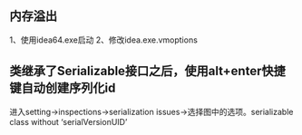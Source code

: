 ## 内存溢出
1、使用idea64.exe启动
2、修改idea.exe.vmoptions

## 类继承了Serializable接口之后，使用alt+enter快捷键自动创建序列化id
进入setting→inspections→serialization issues→选择图中的选项。serializable class without ‘serialVersionUID’